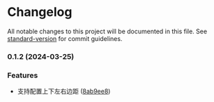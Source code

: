 # Changelog

All notable changes to this project will be documented in this file. See [standard-version](https://github.com/conventional-changelog/standard-version) for commit guidelines.

### 0.1.2 (2024-03-25)


### Features

* 支持配置上下左右边距 ([8ab9ee8](https://github.com/asdw741111/jspdf-pro/commit/8ab9ee864b33bee06d9d2f016ae7193a9e1796d9))

